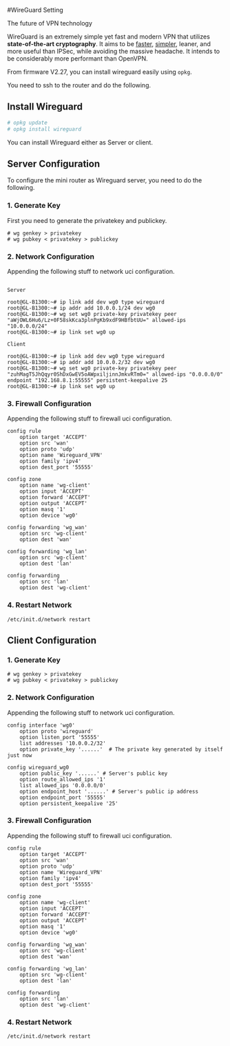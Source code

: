 #WireGuard Setting

The future of VPN technology



WireGuard is an extremely simple yet fast and modern VPN that utilizes **state-of-the-art cryptography**. It aims to be [faster](https://www.wireguard.com/performance/), [simpler](https://www.wireguard.com/quickstart/), leaner, and more useful than IPSec, while avoiding the massive headache. It intends to be considerably more performant than OpenVPN. 

From firmware V2.27, you can install wireguard easily using `opkg`.

You need to ssh to the router and do the following.

## Install Wireguard  

```bash  
# opkg update
# opkg install wireguard
```

You can install Wireguard either as Server or client.



## Server Configuration  

To configure the mini router as Wireguard server, you need to do the following.

### 1. Generate Key  

First you need to generate the privatekey and publickey. 

```  
# wg genkey > privatekey
# wg pubkey < privatekey > publickey
```

### 2. Network Configuration  

Appending the following stuff to network uci configuration.  

```  

Server

root@GL-B1300:~# ip link add dev wg0 type wireguard
root@GL-B1300:~# ip addr add 10.0.0.1/24 dev wg0
root@GL-B1300:~# wg set wg0 private-key privatekey peer "aWjOWL6Hu6/Lz+0F58skKca3plnPgKb9xdF9HBfbtUU=" allowed-ips "10.0.0.0/24" 
root@GL-B1300:~# ip link set wg0 up

Client

root@GL-B1300:~# ip link add dev wg0 type wireguard
root@GL-B1300:~# ip addr add 10.0.0.2/32 dev wg0
root@GL-B1300:~# wg set wg0 private-key privatekey peer "zuhMagT5JhQqyr0ShDxGwEV5oAWpxiljinnJmkvRTm0=" allowed-ips "0.0.0.0/0" endpoint "192.168.8.1:55555" persistent-keepalive 25  
root@GL-B1300:~# ip link set wg0 up
```

### 3. Firewall Configuration  

Appending the following stuff to firewall uci configuration.  

```  
config rule                 
    option target 'ACCEPT'
    option src 'wan'      
    option proto 'udp'     
    option name 'Wireguard_VPN'
    option family 'ipv4'
    option dest_port '55555'
	
config zone                  
    option name 'wg-client'
    option input 'ACCEPT'  
    option forward 'ACCEPT'
    option output 'ACCEPT'
    option masq '1'  
    option device 'wg0'
                           
config forwarding 'wg_wan'   
    option src 'wg-client'
    option dest 'wan'      
                       
config forwarding 'wg_lan'
    option src 'wg-client'
    option dest 'lan'
                        
config forwarding        
    option src 'lan'
    option dest 'wg-client'
```

### 4. Restart Network  

```  
/etc/init.d/network restart
```

## Client Configuration  

### 1. Generate Key  

```  
# wg genkey > privatekey
# wg pubkey < privatekey > publickey
```

### 2. Network Configuration  

Appending the following stuff to network uci configuration.  

```  
config interface 'wg0'                 
    option proto 'wireguard'                                                
    option listen_port '55555'                                              
    list addresses '10.0.0.2/32'         
    option private_key '......'  # The private key generated by itself just now        
                                                                                
config wireguard_wg0
    option public_key '......' # Server's public key
    option route_allowed_ips '1'
    list allowed_ips '0.0.0.0/0'
	option endpoint_host '......' # Server's public ip address
    option endpoint_port '55555'
	option persistent_keepalive '25'
```

### 3. Firewall Configuration  

Appending the following stuff to firewall uci configuration.  

```  
config rule                 
    option target 'ACCEPT'
    option src 'wan'      
    option proto 'udp'     
    option name 'Wireguard_VPN'
    option family 'ipv4'
    option dest_port '55555'
	
config zone                  
    option name 'wg-client'
    option input 'ACCEPT'  
    option forward 'ACCEPT'
    option output 'ACCEPT'
    option masq '1'  
    option device 'wg0'
                           
config forwarding 'wg_wan'   
    option src 'wg-client'
    option dest 'wan'      
                       
config forwarding 'wg_lan'
    option src 'wg-client'
    option dest 'lan'
                        
config forwarding        
    option src 'lan'
    option dest 'wg-client'
```

### 4. Restart Network  

```  
/etc/init.d/network restart
```